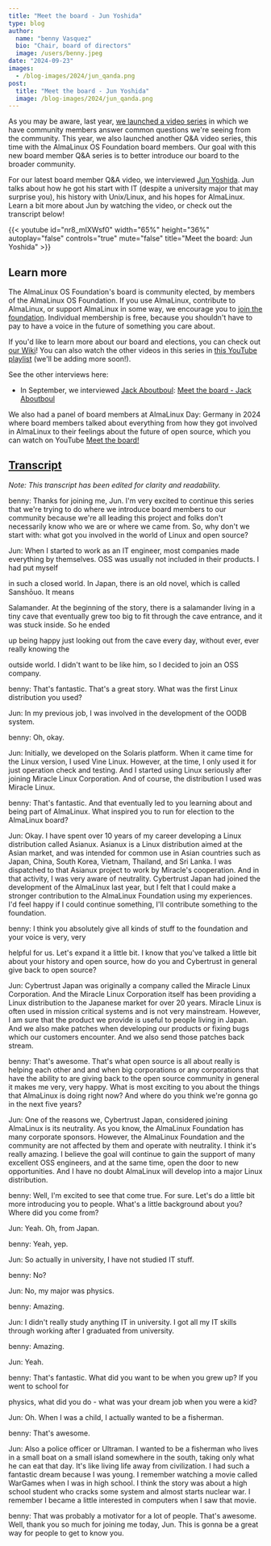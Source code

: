 ```yaml
---
title: "Meet the board - Jun Yoshida"
type: blog
author:
  name: "benny Vasquez"
  bio: "Chair, board of directors"
  image: /users/benny.jpeg
date: "2024-09-23"
images:
  - /blog-images/2024/jun_qanda.png
post:
  title: "Meet the board - Jun Yoshida"
  image: /blog-images/2024/jun_qanda.png
---
```


As you may be aware, last year, [we launched a video series](https://almalinux.org/blog/2024-01-16-video-contributions/) in which we have community members answer common questions we're seeing from the community. This year, we also launched another Q&A video series, this time with the AlmaLinux OS Foundation board members. Our goal with this new board member Q&A series is to better introduce our board to the broader community.

For our latest board member Q&A video, we interviewed [Jun Yoshida](https://www.linkedin.com/in/jun-yoshida-6b4b5a16/). Jun talks about how he got his start with IT (despite a university major that may surprise you), his history with Unix/Linux, and his hopes for AlmaLinux. Learn a bit more about Jun by watching the video, or check out the transcript below!

{{< youtube id="nr8_mIXWsf0" width="65%" height="36%" autoplay="false" controls="true" mute="false" title="Meet the board: Jun Yoshida" >}}

## Learn more

The AlmaLinux OS Foundation's board is community elected, by members of the AlmaLinux OS Foundation. If you use AlmaLinux, contribute to AlmaLinux, or support AlmaLinux in some way, we encourage you to [join the foundation](/members/). Individual membership is free, because you shouldn't have to pay to have a voice in the future of something you care about.

If you'd like to learn more about our board and elections, you can check out [our Wiki](https://wiki.almalinux.org/election2023.html)! You can also watch the other videos in this series in [this YouTube playlist](https://www.youtube.com/playlist?list=PLqKzWfm6zyluP2R_6MTPvYJt20bwitQZJ) (we'll be adding more soon!).

See the other interviews here:

- In September, we interviewed [Jack Aboutboul](https://www.linkedin.com/in/jackaboutboul/): [Meet the board - Jack Aboutboul](/blog/2024-09-12-meet-the-board-jack/)

We also had a panel of board members at AlmaLinux Day: Germany in 2024 where board members talked about everything from how they got involved in AlmaLinux to their feelings about the future of open source, which you can watch on YouTube [Meet the board!](https://www.youtube.com/watch?v=PP3OPvmUwTs)

## <u>Transcript</u>

_Note: This transcript has been edited for clarity and readability._

benny: Thanks for joining me, Jun. I'm very excited to continue this series that we're trying to do where we introduce board members to our community because we're all leading this project and folks don't necessarily know who we are or where we came from. So, why don't we start with: what got you involved in the world of Linux and open source?

Jun: When I started to work as an IT engineer, most companies made everything by themselves. OSS was usually not included in their products. I had put myself

in such a closed world. In Japan, there is an old novel, which is called Sanshōuo. It means

Salamander. At the beginning of the story, there is a salamander living in a tiny cave that eventually grew too big to fit through the cave entrance, and it was stuck inside. So he ended

up being happy just looking out from the cave every day, without ever, ever really knowing the

outside world. I didn't want to be like him, so I decided to join an OSS company.

benny: That's fantastic. That's a great story. What was the first Linux distribution you used?

Jun: In my previous job, I was involved in the development of the OODB system.

benny: Oh, okay.

Jun: Initially, we developed on the Solaris platform. When it came time for the Linux version, I used Vine Linux. However, at the time, I only used it for just operation check and testing. And I started using Linux seriously after joining Miracle Linux Corporation. And of course, the distribution I used was Miracle Linux.

benny: That's fantastic. And that eventually led to you learning about and being part of AlmaLinux. What inspired you to run for election to the AlmaLinux board?

Jun: Okay. I have spent over 10 years of my career developing a Linux distribution called Asianux. Asianux is a Linux distribution aimed at the Asian market, and was intended for common use in Asian countries such as Japan, China, South Korea, Vietnam, Thailand, and Sri Lanka. I was dispatched to that Asianux project to work by Miracle's cooperation. And in that activity, I was very aware of neutrality. Cybertrust Japan had joined the development of the AlmaLinux last year, but I felt that I could make a stronger contribution to the AlmaLinux Foundation using my experiences. I'd feel happy if I could continue something, I'll contribute something to the foundation.

benny: I think you absolutely give all kinds of stuff to the foundation and your voice is very, very

helpful for us. Let's expand it a little bit. I know that you've talked a little bit about your history and open source, how do you and Cybertrust in general give back to open source?

Jun: Cybertrust Japan was originally a company called the Miracle Linux Corporation. And the Miracle Linux Corporation itself has been providing a Linux distribution to the Japanese market for over 20 years. Miracle Linux is often used in mission critical systems and is not very mainstream. However, I am sure that the product we provide is useful to people living in Japan. And we also make patches when developing our products or fixing bugs which our customers encounter. And we also send those patches back stream.

benny: That's awesome. That's what open source is all about really is helping each other and and when big corporations or any corporations that have the ability to are giving back to the open source community in general it makes me very, very happy. What is most exciting to you about the things that AlmaLinux is doing right now? And where do you think we're gonna go in the next five years?

Jun: One of the reasons we, Cybertrust Japan, considered joining AlmaLinux is its neutrality. As you know, the AlmaLinux Foundation has many corporate sponsors. However, the AlmaLinux Foundation and the community are not affected by them and operate with neutrality. I think it's really amazing. I believe the goal will continue to gain the support of many excellent OSS engineers, and at the same time, open the door to new opportunities. And I have no doubt AlmaLinux will develop into a major Linux distribution.

benny: Well, I'm excited to see that come true. For sure. Let's do a little bit more introducing you to people. What's a little background about you? Where did you come from?

Jun: Yeah. Oh, from Japan.

benny: Yeah, yep.

Jun: So actually in university, I have not studied IT stuff.

benny: No?

Jun: No, my major was physics.

benny: Amazing.

Jun: I didn't really study anything IT in university. I got all my IT skills through working after I graduated from university.

benny: Amazing.

Jun: Yeah.

benny: That's fantastic. What did you want to be when you grew up? If you went to school for

physics, what did you do - what was your dream job when you were a kid?

Jun: Oh. When I was a child, I actually wanted to be a fisherman.

benny: That's awesome.

Jun: Also a police officer or Ultraman. I wanted to be a fisherman who lives in a small boat on a small island somewhere in the south, taking only what he can eat that day. It's like living life away from civilization. I had such a fantastic dream because I was young. I remember watching a movie called WarGames when I was in high school. I think the story was about a high school student who cracks some system and almost starts nuclear war. I remember I became a little interested in computers when I saw that movie.

benny: That was probably a motivator for a lot of people. That's awesome. Well, thank you so much for joining me today, Jun. This is gonna be a great way for people to get to know you.
